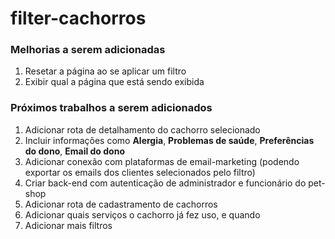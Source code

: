 # filter-cachorros

### Melhorias a serem adicionadas
 1. Resetar a página ao se aplicar um filtro
 2. Exibir qual a página que está sendo exibida

### Próximos trabalhos a serem adicionados

 1. Adicionar rota de detalhamento do cachorro selecionado
 2. Incluir informações como **Alergia**, **Problemas de saúde**, **Preferências do dono**, **Email do dono**
 3. Adicionar conexão com plataformas de email-marketing (podendo exportar os emails dos clientes selecionados pelo filtro)
 4. Criar back-end com autenticação de administrador e funcionário do pet-shop
 5. Adicionar rota de cadastramento de cachorros
 6. Adicionar quais serviços o cachorro já fez uso, e quando
 7. Adicionar mais filtros

